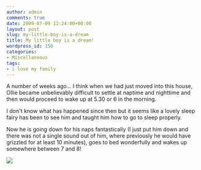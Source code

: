 ```yaml
---
author: admin
comments: true
date: 2009-07-09 12:24:00+00:00
layout: post
slug: my-little-boy-is-a-dream
title: My little boy is a dream!
wordpress_id: 150
categories:
- Miscellaneous
tags:
- i love my family
---
```


A number of weeks ago... I think when we had just moved into this house, Ollie became unbelievably difficult to settle at naptime and nighttime and then would proceed to wake up at 5.30 or 6 in the morning.  
  
I don't know what has happened since then but it seems like a lovely sleep fairy has been to see him and taught him how to go to sleep properly.  
  
Now he is going down for his naps fantastically (I just put him down and there was not a single sound out of him, where previously he would have grizzled for at least 10 minutes), goes to bed wonderfully and wakes up somewhere between 7 and 8!

![](https://blogger.googleusercontent.com/tracker/251139911615938991-7651787575583776195?l=www.outmumbered.com)
